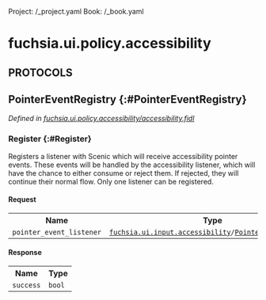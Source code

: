 Project: /_project.yaml
Book: /_book.yaml

# fuchsia.ui.policy.accessibility


## **PROTOCOLS**

## PointerEventRegistry {:#PointerEventRegistry}
*Defined in [fuchsia.ui.policy.accessibility/accessibility.fidl](https://fuchsia.googlesource.com/fuchsia/+/master/sdk/fidl/fuchsia.ui.policy.accessibility/accessibility.fidl#10)*


### Register {:#Register}

 Registers a listener with Scenic which will receive accessibility
 pointer events. These events will be handled by the accessibility
 listener, which will have the chance to either consume or reject them.
 If rejected, they will continue their normal flow. Only one listener can
 be registered.

#### Request
<table>
    <tr><th>Name</th><th>Type</th></tr>
    <tr>
            <td><code>pointer_event_listener</code></td>
            <td>
                <code><a class='link' href='../fuchsia.ui.input.accessibility/index.html'>fuchsia.ui.input.accessibility</a>/<a class='link' href='../fuchsia.ui.input.accessibility/index.html#PointerEventListener'>PointerEventListener</a></code>
            </td>
        </tr></table>


#### Response
<table>
    <tr><th>Name</th><th>Type</th></tr>
    <tr>
            <td><code>success</code></td>
            <td>
                <code>bool</code>
            </td>
        </tr></table>















